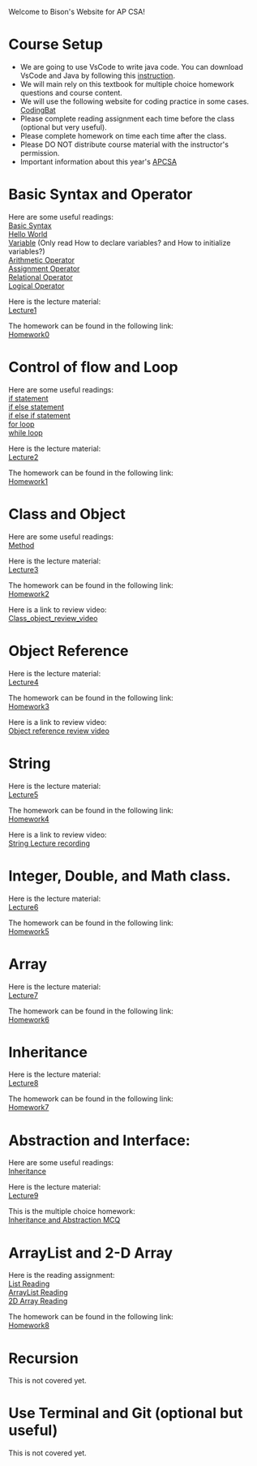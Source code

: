 Welcome to Bison's Website for AP CSA!

# Course Setup
- We are going to use VsCode to write java code. You can download VsCode and Java by following this [instruction](https://github.com/Bison2001/AP_CSA/blob/main/Java_Installation_instruction.pdf).
- We will main rely on this textbook for multiple choice homework questions and course content.
- We will use the following website for coding practice in some cases. [CodingBat](https://codingbat.com/java)
- Please complete reading assignment each time before the class (optional but very useful).
- Please complete homework on time each time after the class.
- Please DO NOT distribute course material with the instructor's permission.
- Important information about this year's [APCSA](https://apstudents.collegeboard.org/courses/ap-computer-science-a/assessment)

# Basic Syntax and Operator
Here are some useful readings:\
[Basic Syntax](https://www.geeksforgeeks.org/java-basic-syntax/?ref=lbp)\
[Hello World](https://www.geeksforgeeks.org/java-hello-world-program/?ref=lbp)\
[Variable](https://www.geeksforgeeks.org/variables-in-java/?ref=lbp) (Only read How to declare variables? and How to initialize variables?)\
[Arithmetic Operator](https://www.geeksforgeeks.org/java-arithmetic-operators-with-examples/?ref=lbp)\
[Assignment Operator](https://www.geeksforgeeks.org/java-assignment-operator-with-examples/?ref=lbp)\
[Relational Operator](https://www.geeksforgeeks.org/java-relational-operators-with-examples/?ref=lbp)\
[Logical Operator](https://www.geeksforgeeks.org/java-logical-operators-with-examples/?ref=lbp)

Here is the lecture material:\
[Lecture1](https://github.com/Bison2001/AP_CSA/blob/main/Lecture1)

The homework can be found in the following link:\
[Homework0](https://github.com/Bison2001/AP_CSA/blob/main/HW0)

# Control of flow and Loop
Here are some useful readings:\
[if statement](https://www.geeksforgeeks.org/java-if-statement-with-examples/?ref=lbp)\
[if else statement](https://www.geeksforgeeks.org/java-if-else-statement-with-examples/?ref=lbp)\
[if else if statement](https://www.geeksforgeeks.org/java-if-else-if-ladder-with-examples/?ref=lbp)\
[for loop](https://www.geeksforgeeks.org/java-for-loop-with-examples/?ref=lbp)\
[while loop](https://www.geeksforgeeks.org/java-while-loop-with-examples/?ref=lbp)

Here is the lecture material:\
[Lecture2](https://github.com/Bison2001/AP_CSA/blob/main/Lecture2)

The homework can be found in the following link:\
[Homework1](https://github.com/Bison2001/AP_CSA/blob/main/HW1)

# Class and Object
Here are some useful readings:\
[Method](https://www.geeksforgeeks.org/methods-in-java/?ref=lbp)

Here is the lecture material:\
[Lecture3](https://github.com/Bison2001/AP_CSA/blob/main/Lecture3)

The homework can be found in the following link:\
[Homework2](https://github.com/Bison2001/AP_CSA/blob/main/HW2)

Here is a link to review video:\
[Class_object_review_video](https://pan.baidu.com/s/1bncloDak1PK8jqouMeQU6g?pwd=g8js)


# Object Reference
Here is the lecture material:\
[Lecture4](https://github.com/Bison2001/AP_CSA/blob/main/Lecture4)

The homework can be found in the following link:\
[Homework3](https://github.com/Bison2001/AP_CSA/blob/main/HW3)

Here is a link to review video:\
[Object reference review video](https://pan.baidu.com/s/1khSs0RsdB4EGwXf2pY-ezw?pwd=9usa)


# String
Here is the lecture material:\
[Lecture5](https://github.com/Bison2001/AP_CSA/blob/main/Lecture5)

The homework can be found in the following link:\
[Homework4](https://github.com/Bison2001/AP_CSA/blob/main/HW4)

Here is a link to review video:\
[String Lecture recording](https://pan.baidu.com/s/1FWuOoD8EDndmHfbiwwJjmA?pwd=9hfg)

# Integer, Double, and Math class.
Here is the lecture material:\
[Lecture6](https://github.com/Bison2001/AP_CSA/blob/main/Lecture6)

The homework can be found in the following link:\
[Homework5](https://github.com/Bison2001/AP_CSA/blob/main/HW5)

# Array
Here is the lecture material:\
[Lecture7](https://github.com/Bison2001/AP_CSA/blob/main/Lecture7)

The homework can be found in the following link:\
[Homework6](https://github.com/Bison2001/AP_CSA/blob/main/HW6)

# Inheritance
Here is the lecture material:\
[Lecture8](https://github.com/Bison2001/AP_CSA/blob/main/Lecture8)

The homework can be found in the following link:\
[Homework7](https://github.com/Bison2001/AP_CSA/blob/main/HW7)

# Abstraction and Interface:
Here are some useful readings:\
[Inheritance](https://www.geeksforgeeks.org/inheritance-in-java/?ref=lbp)

Here is the lecture material:\
[Lecture9](https://github.com/Bison2001/AP_CSA/blob/main/Lecture9)

This is the multiple choice homework:\
[Inheritance and Abstraction MCQ](https://github.com/Bison2001/AP_CSA/blob/main/MCQ/inheritance_mcq.pdf)

# ArrayList and 2-D Array
Here is the reading assignment:\
[List Reading](https://www.geeksforgeeks.org/list-interface-java-examples/?ref=lbp)\
[ArrayList Reading](https://www.geeksforgeeks.org/arraylist-in-java/?ref=lbp)\
[2D Array Reading](https://www.geeksforgeeks.org/multidimensional-arrays-in-java/?ref=lbp)

The homework can be found in the following link:\
[Homework8](https://github.com/Bison2001/AP_CSA/blob/main/HW8)


# Recursion
This is not covered yet.

# Use Terminal and Git (optional but useful)
This is not covered yet.
